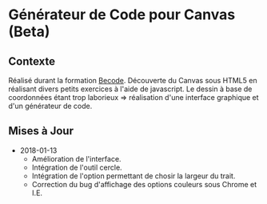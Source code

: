 # Générateur de Code pour Canvas (Beta)

## Contexte

Réalisé durant la formation [Becode](http://www.becode.org/).
Découverte du Canvas sous HTML5 en réalisant divers petits exercices à l'aide de javascript. Le dessin à base de coordonnées étant trop laborieux => réalisation d'une interface graphique et d'un générateur de code.
  
## Mises à Jour
  
* 2018-01-13
  * Amélioration de l'interface.
  * Intégration de l'outil cercle.
  * Intégration de l'option permettant de chosir la largeur du trait.
  * Correction du bug d'affichage des options couleurs sous Chrome et I.E.

